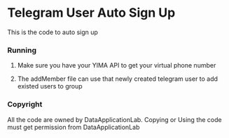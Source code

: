# Telegram User Auto Sign Up

This is the code to auto sign up

### Running

1. Make sure you have your YIMA API to get your virtual phone number

2. The addMember file can use that newly created telegram user to add existed users to group


### Copyright

All the code are owned by DataApplicationLab. Copying or Using the code must get permission from DataApplicationLab